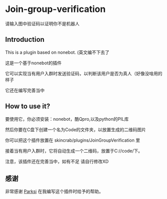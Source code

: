 # Join-group-verification

请输入图中验证码以证明你不是机器人

## Introduction

This is a plugin based on nonebot. (英文编不下去了

这是一个基于nonebot的插件

它可以实现当有用户入群时发送验证码，以判断该用户是否为真人（好像没啥用的样子


它还在编写完善当中

## How to use it?

要使用它，你必须安装：nonebot，酷Qpro,以及python的PIL库

然后你要在C盘下创建一个名为Code的文件夹，以放置生成的二维码图片

你可以把这个插件放置在 skincrab/plugins/JoinGroupVerification 里

接着当有用户入群时，它将自动生成一个二维码，放置于C://code/下。

注意，该插件还在完善当中，如有不足 请自行修改XD

## 感谢

非常感谢 [Parksi](https://github.com/Lparksi) 在我编写这个插件时给予的帮助。
